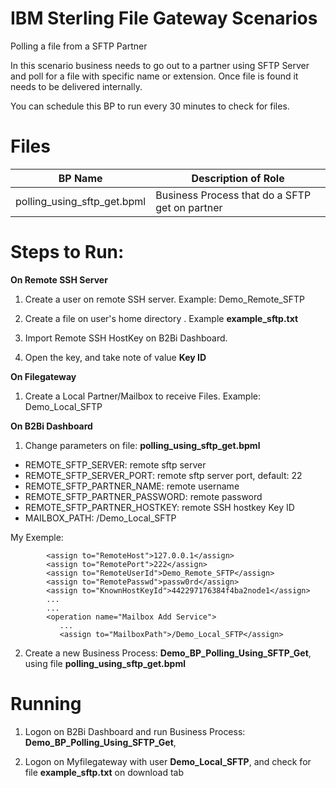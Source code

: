 # IBM Sterling File Gateway Scenarios

Polling a file from a SFTP Partner

In this scenario business needs to go out to a partner using SFTP Server and poll for a file with specific name or extension. Once file is found it needs to be delivered internally.

You can schedule this BP to run every 30 minutes to check for files.

# Files

| BP Name                         |            Description of Role                                          |
|---------------------------------|-------------------------------------------------------------------------|
| polling_using_sftp_get.bpml     | Business Process that do a SFTP get on partner |


# Steps to Run:

**On Remote SSH Server**

1) Create a user on remote SSH server. Example: Demo_Remote_SFTP
   
2) Create a file on user's home directory . Example **example_sftp.txt**
 
3) Import Remote SSH HostKey on B2Bi Dashboard.

4) Open the key, and take note of value **Key ID**

**On Filegateway**

1) Create a Local Partner/Mailbox to receive Files. Example: Demo_Local_SFTP

**On B2Bi Dashboard**

1) Change parameters on file: **polling_using_sftp_get.bpml** 

* REMOTE_SFTP_SERVER:  remote sftp server
* REMOTE_SFTP_SERVER_PORT: remote sftp server port, default: 22
* REMOTE_SFTP_PARTNER_NAME: remote username 
* REMOTE_SFTP_PARTNER_PASSWORD: remote password
* REMOTE_SFTP_PARTNER_HOSTKEY: remote SSH hostkey Key ID 
* MAILBOX_PATH: /Demo_Local_SFTP

My Exemple:
```
        <assign to="RemoteHost">127.0.0.1</assign>
        <assign to="RemotePort">222</assign>
        <assign to="RemoteUserId">Demo_Remote_SFTP</assign>
        <assign to="RemotePasswd">passw0rd</assign> 
        <assign to="KnownHostKeyId">442297176384f4ba2node1</assign>
        ...
        ...
        <operation name="Mailbox Add Service">
           ...
           <assign to="MailboxPath">/Demo_Local_SFTP</assign>
```  

2) Create a new Business Process: **Demo_BP_Polling_Using_SFTP_Get**, using file **polling_using_sftp_get.bpml** 


# Running

1) Logon on  B2Bi Dashboard and run Business Process: **Demo_BP_Polling_Using_SFTP_Get**,

2) Logon on Myfilegateway with user **Demo_Local_SFTP**, and check for file  **example_sftp.txt** on download tab

